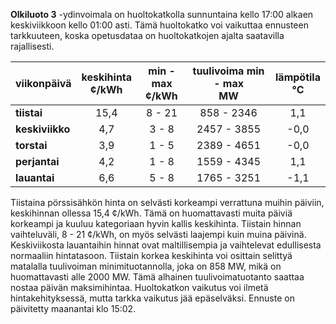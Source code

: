**Olkiluoto 3** -ydinvoimala on huoltokatkolla sunnuntaina kello 17:00 alkaen keskiviikkoon kello 01:00 asti. Tämä huoltokatko voi vaikuttaa ennusteen tarkkuuteen, koska opetusdataa on huoltokatkojen ajalta saatavilla rajallisesti.

| viikonpäivä  | keskihinta<br>¢/kWh | min - max<br>¢/kWh | tuulivoima min - max<br>MW | lämpötila<br>°C |
|:-------------|:----------------:|:----------------:|:-------------:|:-------------:|
| **tiistai**  |       15,4       |       8 - 21     |     858 - 2346    |     1,1      |
| **keskiviikko** |       4,7        |       3 - 8      |     2457 - 3855   |    -0,0      |
| **torstai**  |       3,9        |       1 - 5      |     2389 - 4651   |    -0,0      |
| **perjantai**|       4,2        |       1 - 8      |     1559 - 4345   |     1,1      |
| **lauantai** |       6,6        |       5 - 8      |     1765 - 3251   |    -1,1      |

Tiistaina pörssisähkön hinta on selvästi korkeampi verrattuna muihin päiviin, keskihinnan ollessa 15,4 ¢/kWh. Tämä on huomattavasti muita päiviä korkeampi ja kuuluu kategoriaan hyvin kallis keskihinta. Tiistain hinnan vaihteluväli, 8 - 21 ¢/kWh, on myös selvästi laajempi kuin muina päivinä. Keskiviikosta lauantaihin hinnat ovat maltillisempia ja vaihtelevat edullisesta normaaliin hintatasoon. Tiistain korkea keskihinta voi osittain selittyä matalalla tuulivoiman minimituotannolla, joka on 858 MW, mikä on huomattavasti alle 2000 MW. Tämä alhainen tuulivoimatuotanto saattaa nostaa päivän maksimihintaa. Huoltokatkon vaikutus voi ilmetä hintakehityksessä, mutta tarkka vaikutus jää epäselväksi. Ennuste on päivitetty maanantai klo 15:02.